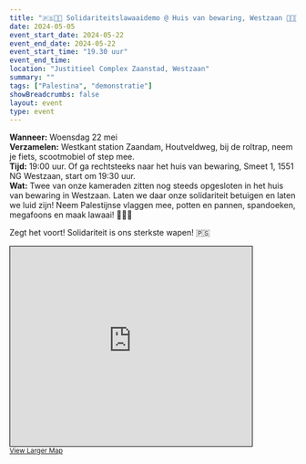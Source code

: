 ```yaml
---
title: "🇵🇸🔻📢 Solidariteitslawaaidemo @ Huis van bewaring, Westzaan 📢🔻🇵🇸"
date: 2024-05-05
event_start_date: 2024-05-22
event_end_date: 2024-05-22
event_start_time: "19.30 uur"
event_end_time: 
location: "Justitieel Complex Zaanstad, Westzaan"
summary: ""
tags: ["Palestina", "demonstratie"]
showBreadcrumbs: false
layout: event
type: event
---
```


**Wanneer:** Woensdag 22 mei  
**Verzamelen:** Westkant station Zaandam, Houtveldweg, bij de roltrap, neem je fiets, scootmobiel of step mee.  
**Tijd:** 19:00 uur. Of ga rechtsteeks naar het huis van bewaring, Smeet 1, 1551 NG Westzaan, start om 19:30 uur.  
**Wat:** Twee van onze kameraden zitten nog steeds opgesloten in het huis van bewaring in Westzaan. Laten we daar onze solidariteit betuigen en laten we luid zijn! Neem Palestijnse vlaggen mee, potten en pannen, spandoeken, megafoons en maak lawaai! 📢📢📢

Zegt het voort! Solidariteit is ons sterkste wapen! 🇵🇸

<iframe width="425" height="350" src="https://www.openstreetmap.org/export/embed.html?bbox=4.767304658889771%2C52.43143335467911%2C4.77359175682068%2C52.43535806973726&amp;layer=mapnik" style="border: 1px solid black"></iframe><br/><small><a href="https://www.openstreetmap.org/#map=17/52.43340/4.77045">View Larger Map</a></small>
